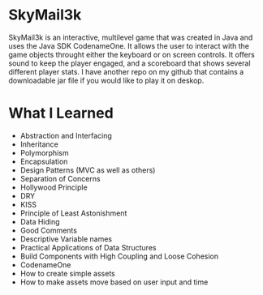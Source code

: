 # SkyMail3k
SkyMail3k is an interactive, multilevel game that was created in Java and uses the Java SDK CodenameOne. 
It allows the user to interact with the game objects throught either the keyboard or on screen controls.
It offers sound to keep the player engaged, and a scoreboard that shows several different player stats.
I have another repo on my github that contains a downloadable jar file if you would like to play it on deskop.
# What I Learned
- Abstraction and Interfacing
- Inheritance
- Polymorphism
- Encapsulation
- Design Patterns (MVC as well as others)
- Separation of Concerns
- Hollywood Principle
- DRY
- KISS
- Principle of Least Astonishment
- Data Hiding
- Good Comments
- Descriptive Variable names
- Practical Applications of Data Structures
- Build Components with High Coupling and Loose Cohesion
- CodenameOne
- How to create simple assets
- How to make assets move based on user input and time
